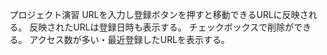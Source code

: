 プロジェクト演習
URLを入力し登録ボタンを押すと移動できるURLに反映される。
反映されたURLは登録日時も表示する。
チェックボックスで削除ができる。
アクセス数が多い・最近登録したURLを表示する。